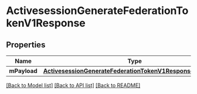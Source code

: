 # ActivesessionGenerateFederationTokenV1Response

## Properties
Name | Type | Description | Notes
------------ | ------------- | ------------- | -------------
**mPayload** | [**ActivesessionGenerateFederationTokenV1ResponseMPayload***](ActivesessionGenerateFederationTokenV1ResponseMPayload.md) |  | 

[[Back to Model list]](../README.md#documentation-for-models) [[Back to API list]](../README.md#documentation-for-api-endpoints) [[Back to README]](../README.md)


